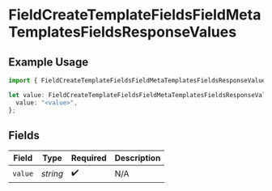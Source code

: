 # FieldCreateTemplateFieldsFieldMetaTemplatesFieldsResponseValues

## Example Usage

```typescript
import { FieldCreateTemplateFieldsFieldMetaTemplatesFieldsResponseValues } from "@documenso/sdk-typescript/models/operations";

let value: FieldCreateTemplateFieldsFieldMetaTemplatesFieldsResponseValues = {
  value: "<value>",
};
```

## Fields

| Field              | Type               | Required           | Description        |
| ------------------ | ------------------ | ------------------ | ------------------ |
| `value`            | *string*           | :heavy_check_mark: | N/A                |